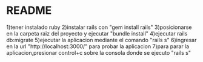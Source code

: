# README

1)tener instalado ruby 
2)instalar rails con "gem install rails"
3)posicionarse en la  carpeta raiz del proyecto y ejecutar "bundle install"
4)ejecutar rails db:migrate
5)ejecutar la aplicacion mediante el comando "rails s"
6)ingresar en la url "http://localhost:3000/" para probar la aplicacion
7)para parar la aplicacion,presionar control+c sobre la consola donde se ejecuto "rails s"